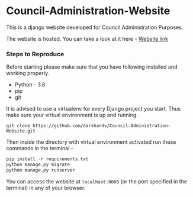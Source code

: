 # Council-Administration-Website
This is a django website developed for Council Administration Purposes.

The website is hosted. You can take a look at it here - [Website link](darshandv.pythonanywhere.com)
### Steps to Reproduce
Before starting please make sure that you have following installed and working properly.
- Python - 3.6
- pip
- git

It is advised to use a virtualenv for every Django project you start. Thus make sure your virtual environment is up and running.
```
git clone https://github.com/darshandv/Council-Administration-Website.git
```
Then inside the directory with virtual environment activated run these commands in the terminal -
``` python
pip install -r requirements.txt
python manage.py migrate
python manage.py runserver
```

You can access the website at `localhost:8000` (or the port specified in the terminal) in any of your browser.
